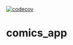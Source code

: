 [![codecov](https://codecov.io/gh/alessandrocandolini/comics_app/branch/Develop/graph/badge.svg)](https://codecov.io/gh/alessandrocandolini/comics_app)
# comics_app
